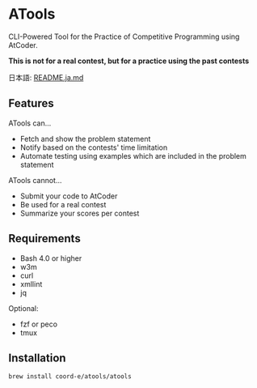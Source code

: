 # ATools

CLI-Powered Tool for the Practice of Competitive Programming using AtCoder.

**This is not for a real contest, but for a practice using the past contests**

日本語: [README.ja.md](README.ja.md)

## Features

ATools can...
- Fetch and show the problem statement
- Notify based on the contests' time limitation
- Automate testing using examples which are included in the problem statement

ATools cannot...
- Submit your code to AtCoder
- Be used for a real contest
- Summarize your scores per contest

## Requirements

- Bash 4.0 or higher
- w3m
- curl
- xmllint
- jq

Optional:
- fzf or peco
- tmux

## Installation

```shell
brew install coord-e/atools/atools
```

